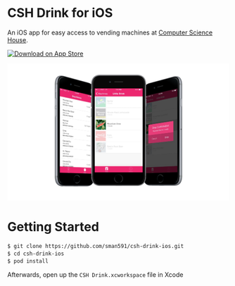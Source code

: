 # CSH Drink for iOS

An iOS app for easy access to vending machines at [Computer Science House](//csh.rit.edu).

[![Download on App Store](http://linkmaker.itunes.apple.com/images/badges/en-us/badge_appstore-lrg.svg)](https://geo.itunes.apple.com/us/app/csh-drink/id961479879?mt=8)

![CSH Drink Screenshot](/CSH-Drink.png?raw=true)

# Getting Started

```bash
$ git clone https://github.com/sman591/csh-drink-ios.git
$ cd csh-drink-ios
$ pod install
```

Afterwards, open up the `CSH Drink.xcworkspace` file in Xcode
